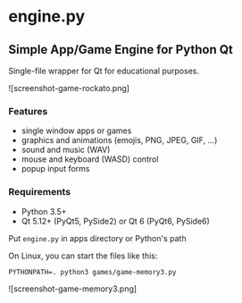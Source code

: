 # engine.py

## Simple App/Game Engine for Python Qt

Single-file wrapper for Qt for educational purposes.

![screenshot-game-rockato.png]

### Features
- single window apps or games
- graphics and animations (emojis, PNG, JPEG, GIF, ...)
- sound and music (WAV)
- mouse and keyboard (WASD) control
- popup input forms

### Requirements
- Python 3.5+
- Qt 5.12+ (PyQt5, PySide2) or Qt 6 (PyQt6, PySide6)

Put `engine.py` in apps directory or Python's path

On Linux, you can start the files like this:

`PYTHONPATH=. python3 games/game-memory3.py`

![screenshot-game-memory3.png]

